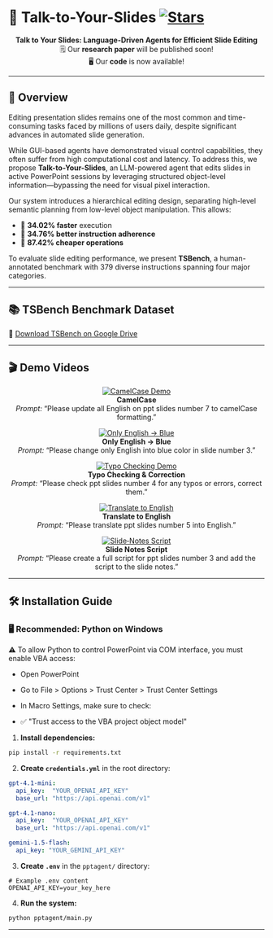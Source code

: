 # 🚀 Talk-to-Your-Slides [![Stars](https://img.shields.io/github/stars/KyuDan1/Talk-to-Your-Slides?style=social)](https://github.com/KyuDan1/Talk-to-Your-Slides/stargazers)

<div align="center">

**Talk to Your Slides: Language-Driven Agents for Efficient Slide Editing**  
🗒️ Our **research paper** will be published soon!  
🖥️ Our **code** is now available!

</div>

---

## 📖 Overview

Editing presentation slides remains one of the most common and time-consuming tasks faced by millions of users daily, despite significant advances in automated slide generation.

While GUI-based agents have demonstrated visual control capabilities, they often suffer from high computational cost and latency. To address this, we propose **Talk-to-Your-Slides**, an LLM-powered agent that edits slides in active PowerPoint sessions by leveraging structured object-level information—bypassing the need for visual pixel interaction.

Our system introduces a hierarchical editing design, separating high-level semantic planning from low-level object manipulation. This allows:

- 🚀 **34.02% faster** execution  
- 🎯 **34.76% better instruction adherence**  
- 💸 **87.42% cheaper operations**

To evaluate slide editing performance, we present **TSBench**, a human-annotated benchmark with 379 diverse instructions spanning four major categories.


---

## 📚 TSBench Benchmark Dataset

📎 [Download TSBench on Google Drive](https://drive.google.com/drive/folders/1hSjBTCJXiC_rhLGIhLBMqDQpotTr9wiT?usp=sharing)

---

## 🎬 Demo Videos

<div align="center">

[![CamelCase Demo](https://img.youtube.com/vi/9nJ0-yofr7Y/0.jpg)](https://youtu.be/9nJ0-yofr7Y)  
**CamelCase**  
*Prompt:* “Please update all English on ppt slides number 7 to camelCase formatting.”

[![Only English → Blue](https://img.youtube.com/vi/eVSs6xi-bEs/0.jpg)](https://youtu.be/eVSs6xi-bEs)  
**Only English → Blue**  
*Prompt:* “Please change only English into blue color in slide number 3.”

[![Typo Checking Demo](https://img.youtube.com/vi/rBIBsnWX3W0/0.jpg)](https://youtu.be/rBIBsnWX3W0)  
**Typo Checking & Correction**  
*Prompt:* “Please check ppt slides number 4 for any typos or errors, correct them.”

[![Translate to English](https://img.youtube.com/vi/GLS_9xh2C-4/0.jpg)](https://youtu.be/GLS_9xh2C-4)  
**Translate to English**  
*Prompt:* “Please translate ppt slides number 5 into English.”

[![Slide‑Notes Script](https://img.youtube.com/vi/5vzYd5ov_Cs/0.jpg)](https://youtu.be/5vzYd5ov_Cs)  
**Slide Notes Script**  
*Prompt:* “Please create a full script for ppt slides number 3 and add the script to the slide notes.”

</div>

---

## 🛠️ Installation Guide

### 🖥️ Recommended: Python on Windows

⚠️ To allow Python to control PowerPoint via COM interface, you must enable VBA access:

- Open PowerPoint

-  Go to File > Options > Trust Center > Trust Center Settings

- In Macro Settings, make sure to check:
- ✅ "Trust access to the VBA project object model"


1. **Install dependencies:**

```bash
pip install -r requirements.txt
````

2. **Create `credentials.yml`** in the root directory:

```yaml
gpt-4.1-mini:
  api_key:  "YOUR_OPENAI_API_KEY"
  base_url: "https://api.openai.com/v1"

gpt-4.1-nano:
  api_key:  "YOUR_OPENAI_API_KEY"
  base_url: "https://api.openai.com/v1"

gemini-1.5-flash:
  api_key: "YOUR_GEMINI_API_KEY"
```

3. **Create `.env`** in the `pptagent/` directory:

```
# Example .env content
OPENAI_API_KEY=your_key_here
```

4. **Run the system:**

```bash
python pptagent/main.py
```

---
